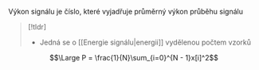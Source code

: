 Výkon signálu je číslo, které vyjadřuje průměrný výkon průběhu signálu

>[!tldr]
>- Jedná se o [[Energie signálu|energii]] vydělenou počtem vzorků

$$\Large P = \frac{1}{N}\sum_{i=0}^{N - 1}x[i]^2$$
